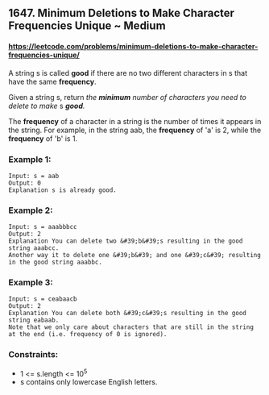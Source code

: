 <h2>1647. Minimum Deletions to Make Character Frequencies Unique ~ Medium</h2>

#### https://leetcode.com/problems/minimum-deletions-to-make-character-frequencies-unique/

<p>A string s is called <strong>good</strong> if there are no two different characters in s that have the same <strong>frequency</strong>.</p>

<p>Given a string s, return<em> the <strong>minimum</strong> number of characters you need to delete to make </em>s<em> <strong>good</strong>.</em></p>

<p>The <strong>frequency</strong> of a character in a string is the number of times it appears in the string. For example, in the string aab, the <strong>frequency</strong> of &#39;a&#39; is 2, while the <strong>frequency</strong> of &#39;b&#39; is 1.</p>


<h3>Example 1:</h3>

```
Input: s = aab
Output: 0
Explanation s is already good.
```

<h3>Example 2:</h3>

```
Input: s = aaabbbcc
Output: 2
Explanation You can delete two &#39;b&#39;s resulting in the good string aaabcc.
Another way it to delete one &#39;b&#39; and one &#39;c&#39; resulting in the good string aaabbc.
```

<h3>Example 3:</h3>

```
Input: s = ceabaacb
Output: 2
Explanation You can delete both &#39;c&#39;s resulting in the good string eabaab.
Note that we only care about characters that are still in the string at the end (i.e. frequency of 0 is ignored).
```


<h3>Constraints:</h3>

<ul>
	<li>1 &lt;= s.length &lt;= 10<sup>5</sup></li>
	<li>s&nbsp;contains only lowercase English letters.</li>
</ul>

